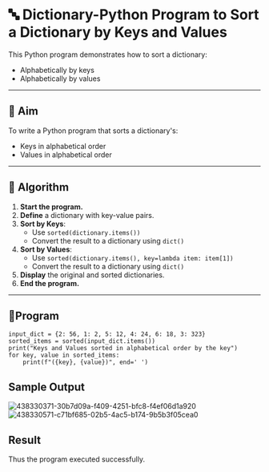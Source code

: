 # 🔤 Dictionary-Python Program to Sort a Dictionary by Keys and Values

This Python program demonstrates how to sort a dictionary:
- Alphabetically by keys
- Alphabetically by values

---

## 🎯 Aim

To write a Python program that sorts a dictionary's:
- Keys in alphabetical order
- Values in alphabetical order

---

## 🧠 Algorithm

1. **Start the program.**
2. **Define** a dictionary with key-value pairs.
3. **Sort by Keys**:
   - Use `sorted(dictionary.items())`
   - Convert the result to a dictionary using `dict()`
4. **Sort by Values**:
   - Use `sorted(dictionary.items(), key=lambda item: item[1])`
   - Convert the result to a dictionary using `dict()`
5. **Display** the original and sorted dictionaries.
6. **End the program.**

---

## 🧪Program
```
input_dict = {2: 56, 1: 2, 5: 12, 4: 24, 6: 18, 3: 323}
sorted_items = sorted(input_dict.items())
print("Keys and Values sorted in alphabetical order by the key")
for key, value in sorted_items:
    print(f"({key}, {value})", end=' ')
```
## Sample Output
![438330371-30b7d09a-f409-4251-bfc8-f4ef06d1a920](https://github.com/user-attachments/assets/cc5702ba-4c44-4936-9179-a56af1d10354)
![438330571-c71bf685-02b5-4ac5-b174-9b5b3f05cea0](https://github.com/user-attachments/assets/5159c4a6-3949-42c5-b6b2-765fd25ac884)

## Result
Thus the program executed successfully.
